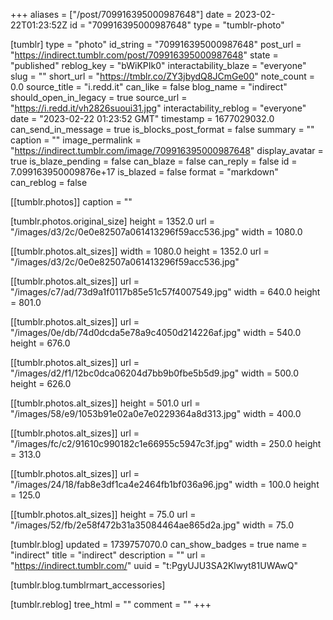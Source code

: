 +++
aliases = ["/post/709916395000987648"]
date = 2023-02-22T01:23:52Z
id = "709916395000987648"
type = "tumblr-photo"

[tumblr]
type = "photo"
id_string = "709916395000987648"
post_url = "https://indirect.tumblr.com/post/709916395000987648"
state = "published"
reblog_key = "bWiKPIk0"
interactability_blaze = "everyone"
slug = ""
short_url = "https://tmblr.co/ZY3jbydQ8JCmGe00"
note_count = 0.0
source_title = "i.redd.it"
can_like = false
blog_name = "indirect"
should_open_in_legacy = true
source_url = "https://i.redd.it/vh2826suoui31.jpg"
interactability_reblog = "everyone"
date = "2023-02-22 01:23:52 GMT"
timestamp = 1677029032.0
can_send_in_message = true
is_blocks_post_format = false
summary = ""
caption = ""
image_permalink = "https://indirect.tumblr.com/image/709916395000987648"
display_avatar = true
is_blaze_pending = false
can_blaze = false
can_reply = false
id = 7.099163950009876e+17
is_blazed = false
format = "markdown"
can_reblog = false

[[tumblr.photos]]
caption = ""

[tumblr.photos.original_size]
height = 1352.0
url = "/images/d3/2c/0e0e82507a061413296f59acc536.jpg"
width = 1080.0

[[tumblr.photos.alt_sizes]]
width = 1080.0
height = 1352.0
url = "/images/d3/2c/0e0e82507a061413296f59acc536.jpg"

[[tumblr.photos.alt_sizes]]
url = "/images/c7/ad/73d9a1f0117b85e51c57f4007549.jpg"
width = 640.0
height = 801.0

[[tumblr.photos.alt_sizes]]
url = "/images/0e/db/74d0dcda5e78a9c4050d214226af.jpg"
width = 540.0
height = 676.0

[[tumblr.photos.alt_sizes]]
url = "/images/d2/f1/12bc0dca06204d7bb9b0fbe5b5d9.jpg"
width = 500.0
height = 626.0

[[tumblr.photos.alt_sizes]]
height = 501.0
url = "/images/58/e9/1053b91e02a0e7e0229364a8d313.jpg"
width = 400.0

[[tumblr.photos.alt_sizes]]
url = "/images/fc/c2/91610c990182c1e66955c5947c3f.jpg"
width = 250.0
height = 313.0

[[tumblr.photos.alt_sizes]]
url = "/images/24/18/fab8e3df1ca4e2464fb1bf036a96.jpg"
width = 100.0
height = 125.0

[[tumblr.photos.alt_sizes]]
height = 75.0
url = "/images/52/fb/2e58f472b31a35084464ae865d2a.jpg"
width = 75.0

[tumblr.blog]
updated = 1739757070.0
can_show_badges = true
name = "indirect"
title = "indirect"
description = ""
url = "https://indirect.tumblr.com/"
uuid = "t:PgyUJU3SA2Klwyt81UWAwQ"

[tumblr.blog.tumblrmart_accessories]

[tumblr.reblog]
tree_html = ""
comment = ""
+++
